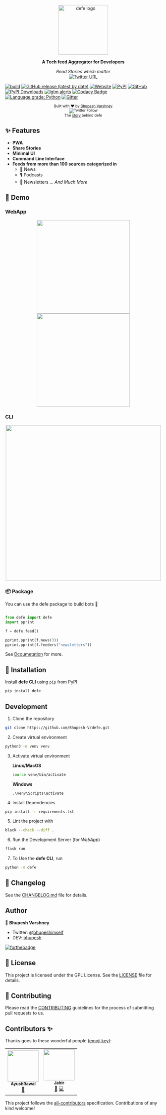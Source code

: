 <p align="center">
  <a href="https://defe-app.herokuapp.com"><img src="static/images/logodefe.svg" alt="defe logo" height="160"></a>
  <br>
  <p align="center">
    <b>A Tech feed Aggregator for Developers</b>
  </p>
  <p align="center">
     <i>Read Stories which matter</i><br>
	<a href="https://twitter.com/intent/tweet?url=https://kutt.it/defe&text=Guys%20check%20this%20app%20called%20defe,%20its%20a%20Tech%20Feed%20aggregator%20for%20developers">
	<img alt="Twitter URL" src="https://img.shields.io/twitter/url?label=Tweet%20defe&logoColor=%23D88F74&style=social&url=https%3A%2F%2Ftwitter.com%2Fintent%2Ftweet%3Furl%3Dhttps%3A%2F%2Fkutt.it%2Fdefe%26text%3DGuys%2520check%2520this%2520app%2520called%2520defe%2C%2520its%2520a%2520Tech%2520Feed%2520aggregator%2520for%2520developers">
	</a>
  </p>
</p>

[![build](https://github.com/Bhupesh-V/defe/workflows/build/badge.svg?branch=master)](https://github.com/Bhupesh-V/defe/actions)
[![GitHub release (latest by date)](https://img.shields.io/github/v/release/bhupesh-v/defe?logo=GitHub)](https://github.com/Bhupesh-V/defe/releases) 
 [![Website](https://img.shields.io/website?down_color=red&down_message=down&up_color=blueviolet&up_message=up&url=https%3A%2F%2Fdefe-app.herokuapp.com)](https://kutt.it/defe) 
 [![PyPI](https://img.shields.io/pypi/v/defe)](https://pypi.org/project/defe/)
[![GitHub](https://img.shields.io/github/license/Bhupesh-V/defe?color=purple)](https://github.com/Bhupesh-V/defe/blob/master/LICENSE)
[![PyPI Downloads](https://img.shields.io/pypi/dm/defe.svg?label=pypi%20downloads&logo=PyPI&logoColor=white)](https://pypi.org/project/defe/)
[![lgtm alerts](https://img.shields.io/lgtm/alerts/github/Bhupesh-V/defe.svg?logo=lgtm&logoWidth=18&color=red)](https://lgtm.com/projects/g/Bhupesh-V/defe/)
[![Codacy Badge](https://api.codacy.com/project/badge/Grade/39926b7f89ab404d9d5a491fe2778db6)](https://www.codacy.com?utm_source=github.com&amp;utm_medium=referral&amp;utm_content=Bhupesh-V/defe&amp;utm_campaign=Badge_Grade)
[![Language grade: Python](https://img.shields.io/lgtm/grade/python/g/Bhupesh-V/defe.svg?logo=lgtm&logoWidth=18)](https://lgtm.com/projects/g/Bhupesh-V/defe/context:python)
[![Gitter](https://badges.gitter.im/devfeed/community.svg)](https://gitter.im/devfeed/community?utm_source=badge&utm_medium=badge&utm_campaign=pr-badge)

  <p align="center">
    <sub>Built with ❤︎ by
      <a href="https://github.com/Bhupesh-V">Bhupesh Varshney</a><br>
	    <img alt="Twitter Follow" src="https://img.shields.io/twitter/follow/bhupeshimself?style=social"><br>
    </sub>
	<sub align="center">The <a href="https://dev.to/bhupesh/defe-all-your-tech-updates-at-one-place-fih">story</a> behind defe</sub>
  </p>

## ✨ Features
- **PWA**
- **Share Stories**
- **Minimal UI**
- **Command Line Interface**
- **Feeds from more than 100 sources categorized in**
	- 📰 News
	- 🎙️ Podcasts 
	- 📧 Newsletters 
 ... _And Much More_

## :rainbow: Demo 

### WebApp

<p align="center">
<img height="300px" src="https://user-images.githubusercontent.com/34342551/79066077-94d22d80-7cd2-11ea-95d9-e5806e6b3a50.png">
<img height="300px" src="https://user-images.githubusercontent.com/34342551/79066085-a3204980-7cd2-11ea-92e4-841cf3997358.png">
</p>



### CLI

<p align="center">
<img height="500px" src="https://user-images.githubusercontent.com/34342551/79066142-1b870a80-7cd3-11ea-9f78-dea868b43161.gif">
</p>

### :package: Package
You can use the defe package to build bots :robot:
```python

from defe import defe
import pprint

f = defe.feed()

pprint.pprint(f.news(3))
pprint.pprint(f.feeders("newsletters"))

```

See [Dcoumetation](https://defe.readthedocs.io/en/latest/) for more.


## 🔮 Installation

Install **defe CLI** using `pip` from PyPI

```bash
pip install defe
```


## Development

1. Clone the repository
```bash
git clone https://github.com/Bhupesh-V/defe.git
```
2. Create virtual environment
```bash
python3 -m venv venv
```
3. Activate virtual environment

	**Linux/MacOS**
	```bash
	source venv/bin/activate
	```
	**Windows**
	```pwsh
	.\venv\Scripts\activate
	```
4. Install Dependencies
```bash
pip install -r requirements.txt
```
5. Lint the project with
```bash
black --check --diff .
```
6. Run the Development Server (for *WebApp*)
```bash
flask run
```
7. To Use the **defe CLI**, run
```bash
python -m defe
```


## 📝 Changelog

See the [CHANGELOG.md](CHANGELOG.md) file for details.


## Author

👥 **Bhupesh Varshney**

- Twitter: [@bhupeshimself](https://twitter.com/bhupeshimself)
- DEV: [bhupesh](https://dev.to/bhupesh)

[![forthebadge](https://forthebadge.com/images/badges/built-with-love.svg)](https://forthebadge.com)

## 📜 License

This project is licensed under the GPL License. See the [LICENSE](LICENSE) file for details.

## 👋 Contributing

Please read the [CONTRIBUTING](CONTRIBUTING.md) guidelines for the process of submitting pull requests to us.

## Contributors ✨

Thanks goes to these wonderful people ([emoji key](https://allcontributors.org/docs/en/emoji-key)):

<!-- ALL-CONTRIBUTORS-LIST:START - Do not remove or modify this section -->
<!-- prettier-ignore-start -->
<!-- markdownlint-disable -->
<table>
  <tr>
    <td align="center"><a href="https://github.com/AyushRawal"><img src="https://avatars2.githubusercontent.com/u/32910415?v=4" width="100px;" alt=""/><br /><sub><b>AyushRawal</b></sub></a><br /><a href="https://github.com/Bhupesh-V/defe/issues?q=author%3AAyushRawal" title="Bug reports">🐛</a></td>
    <td align="center"><a href="https://github.com/Zedex7"><img src="https://avatars3.githubusercontent.com/u/14003108?v=4" width="100px;" alt=""/><br /><sub><b>Jahir</b></sub></a><br /><a href="https://github.com/Bhupesh-V/defe/issues?q=author%3AZedex7" title="Bug reports">🐛</a> <a href="https://github.com/Bhupesh-V/defe/commits?author=Zedex7" title="Code">💻</a></td>
  </tr>
</table>

<!-- markdownlint-enable -->
<!-- prettier-ignore-end -->
<!-- ALL-CONTRIBUTORS-LIST:END -->

This project follows the [all-contributors](https://github.com/all-contributors/all-contributors) specification. Contributions of any kind welcome!
